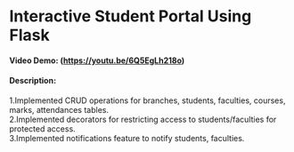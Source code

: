 # Interactive Student Portal Using Flask
#### Video Demo:  <a>(https://youtu.be/6Q5EgLh218o)</a>
#### Description:

1.Implemented CRUD operations for branches, students, faculties, courses, marks, attendances tables.
<br>
2.Implemented decorators for restricting access to students/faculties for protected access.
<br>
3.Implemented notifications feature to notify students, faculties.

